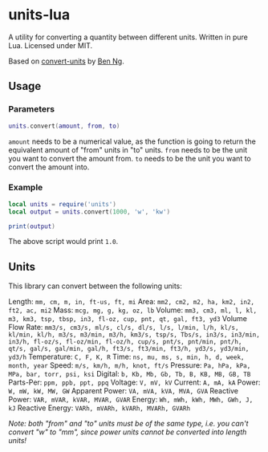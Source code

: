 # units-lua

A utility for converting a quantity between different units. Written in pure Lua. Licensed under MIT.

Based on [convert-units](https://github.com/ben-ng/convert-units) by [Ben Ng](http://benng.me).

## Usage

### Parameters

```Lua
units.convert(amount, from, to)
```

`amount` needs to be a numerical value, as the function is going to return the equivalent amount of "from" units in "to" units.
`from` needs to be the unit you want to convert the amount from.
`to` needs to be the unit you want to convert the amount into.

### Example

```Lua
local units = require('units')
local output = units.convert(1000, 'w', 'kw')

print(output)
```

The above script would print `1.0`.

## Units

This library can convert between the following units:

Length: `mm, cm, m, in, ft-us, ft, mi`
Area: `mm2, cm2, m2, ha, km2, in2, ft2, ac, mi2`
Mass: `mcg, mg, g, kg, oz, lb`
Volume: `mm3, cm3, ml, l, kl, m3, km3, tsp, tbsp, in3, fl-oz, cup, pnt, qt, gal, ft3, yd3`
Volume Flow Rate: `mm3/s, cm3/s, ml/s, cl/s, dl/s, l/s, l/min, l/h, kl/s, kl/min, kl/h, m3/s, m3/min, m3/h, km3/s, tsp/s, Tbs/s, in3/s, in3/min, in3/h, fl-oz/s, fl-oz/min, fl-oz/h, cup/s, pnt/s, pnt/min, pnt/h, qt/s, gal/s, gal/min, gal/h, ft3/s, ft3/min, ft3/h, yd3/s, yd3/min, yd3/h`
Temperature: `C, F, K, R`
Time: `ns, mu, ms, s, min, h, d, week, month, year`
Speed: `m/s, km/h, m/h, knot, ft/s`
Pressure: `Pa, hPa, kPa, MPa, bar, torr, psi, ksi`
Digital: `b, Kb, Mb, Gb, Tb, B, KB, MB, GB, TB`
Parts-Per: `ppm, ppb, ppt, ppq`
Voltage: `V, mV, kV`
Current: `A, mA, kA`
Power: `W, mW, kW, MW, GW`
Apparent Power: `VA, mVA, kVA, MVA, GVA`
Reactive Power: `VAR, mVAR, kVAR, MVAR, GVAR`
Energy: `Wh, mWh, kWh, MWh, GWh, J, kJ`
Reactive Energy: `VARh, mVARh, kVARh, MVARh, GVARh`

_Note: both "from" and "to" units must be of the same type, i.e. you can't convert "w" to "mm", since power units cannot be converted into length units!_
